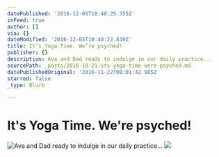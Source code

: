 ```yaml
---
datePublished: '2016-12-05T10:40:25.355Z'
inFeed: true
author: []
via: {}
dateModified: '2016-12-05T10:40:22.830Z'
title: It’s Yoga Time. We’re psyched!
publisher: {}
description: Ava and Dad ready to indulge in our daily practice...
sourcePath: _posts/2016-10-21-its-yoga-time-were-psyched.md
datePublishedOriginal: '2016-11-22T08:01:42.985Z'
starred: false
_type: Blurb

---
```

# It's Yoga Time. We're psyched!
![Ava and Dad ready to indulge in our daily practice...](https://s3-us-west-2.amazonaws.com/the-grid-img/p/0f0abb8c0639f0e1faf5b50b7968d951259c947d.jpg)
![](https://the-grid-user-content.s3-us-west-2.amazonaws.com/509028f8-c96d-4e09-af54-fbf26d2c6623.png)